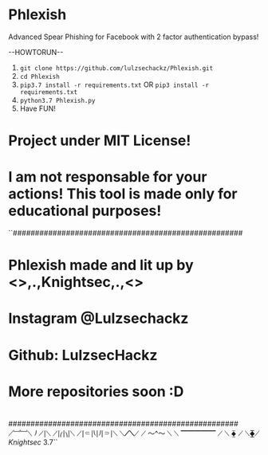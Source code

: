 # Phlexish
Advanced Spear Phishing for Facebook with 2 factor authentication bypass!


--HOWTORUN--
1.  ```git clone https://github.com/lulzsechackz/Phlexish.git```
2.  ```cd Phlexish```
3.  ```pip3.7 install -r requirements.txt```
    OR
    ```pip3 install -r requirements.txt```
4.  ```python3.7 Phlexish.py```
5. Have FUN!
# Project under MIT License!
# I am not responsable for your actions! This tool is made only for educational purposes!
    
``####################################################	
#  Phlexish made and lit up by  <>,.,Knightsec,.,<> #
#						   #
#						   #
#  Instagram @Lulzsechackz		   #
#  Github: LulzsecHackz				   #
#  						   #
#  More repositories soon :D			   #
#						   #
#						   #
#						   #
####################################################			  
			  	        ⟋﹈﹈⟍
			   	       ⎠    ⟋⎪⟍
			      		  ⟋⎪⎛⎪⎞⎪⟍
			    		⟋⎪⸦⎪⎝⎪⎠⎪⸧⎪⟍
			   	       ⟍____⟋⟍____⟋
			  	      ⟋    〜^〜     ⟍
 			 	      ⟍    ▔▔▔▔▔    ⟋
			    		⟍    ⧱    ⟋
			      		  ⟍__⧱__⟋
				     		*Knightsec* 3.7``
